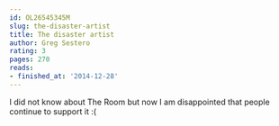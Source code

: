 ```yaml
---
id: OL26545345M
slug: the-disaster-artist
title: The disaster artist
author: Greg Sestero
rating: 3
pages: 270
reads:
- finished_at: '2014-12-28'
---
```

I did not know about The Room but now I am disappointed that people continue to support it :(
